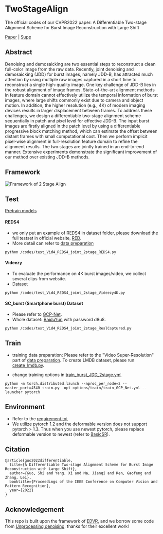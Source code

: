 # TwoStageAlign
The official codes of our CVPR2022 paper: A Differentiable Two-stage Alignment Scheme for Burst Image Reconstruction with Large Shift

[Paper](https://arxiv.org/pdf/2203.09294.pdf) | [Supp](https://github.com/GuoShi28/2StageAlign/blob/main/03788-supp.pdf)

## Abstract
Denoising and demosaicking are two essential steps to reconstruct a clean full-color image from the raw data. Recently, joint denoising and demosaicking (JDD) for burst images, namely JDD-B, has attracted much attention by using multiple raw images captured in a short time to reconstruct a single high-quality image. One key challenge of JDD-B lies in the robust alignment of image frames. State-of-the-art alignment methods in feature domain cannot effectively utilize the temporal information of burst images, where large shifts commonly exist due to camera and object motion. In addition, the higher resolution (e.g., 4K) of modern imaging devices results in larger displacement between frames. To address these challenges, we design a differentiable two-stage alignment scheme sequentially in patch and pixel level for effective JDD-B. The input burst images are firstly aligned in the patch level by using a differentiable progressive block matching method, which can estimate the offset between distant frames with small computational cost. Then we perform implicit pixel-wise alignment in full-resolution feature domain to refine the alignment results. The two stages are jointly trained in an end-to-end manner. Extensive experiments demonstrate the significant improvement of our method over existing JDD-B methods.

## Framework
![Framework of 2 Stage Align](https://github.com/GuoShi28/2StageAlign/blob/main/network.png)

## Test
[Pretrain models](https://github.com/GuoShi28/2StageAlign/tree/main/experiments/J0007_JDDB_PBMNet_wgr_ncc_gt_s2h/models)

#### REDS4

* we only put an example of REDS4 in dataset folder, please download the full testset in official website, [RED](https://seungjunnah.github.io/Datasets/reds.html). 
* More detail can refer to [data preparation](https://github.com/xinntao/EDVR/blob/master/docs/DatasetPreparation.md)

```
python /codes/test_Vid4_REDS4_joint_2stage_REDS4.py
```

#### Videezy

* To evaluate the performance on 4K burst images/video, we collect several clips from website. 
* [Dataset](https://drive.google.com/file/d/1YDljUONvyKUO24smTx__CUH_4Zxhle09/view?usp=sharing)

```
python /codes/test_Vid4_REDS4_joint_2stage_Videezy4K.py
```

#### SC_burst (Smartphone burst) Dataset

* Please refer to [GCP-Net](https://github.com/GuoShi28/GCP-Net). 
* Whole dataset: [BaiduYun](https://pan.baidu.com/s/1gRQ1im6Qa7vZiuOv9eO2Qw) with password d8u8.

```
python /codes/test_Vid4_REDS4_joint_2stage_RealCaptured.py
```

## Train
* training data preparation: Please refer to the "Video Super-Resolution" part of [data preparation](https://github.com/xinntao/EDVR/blob/master/docs/DatasetPreparation.md). To create LMDB dataset, please run [create_lmdb.py](https://github.com/GuoShi28/2StageAlign/blob/main/codes/data_scripts/create_lmdb.py).

* change training options in [train_burst_JDD_2stage.yml](https://github.com/GuoShi28/2StageAlign/blob/main/codes/options/train/train_burst_JDD_2stage.yml)

```
python -m torch.distributed.launch --nproc_per_node=2 --master_port=4540 train.py -opt options/train/train_GCP_Net.yml --launcher pytorch
```

## Environment
* Refer to the [requirement.txt](https://github.com/GuoShi28/2StageAlign/blob/main/requirements.txt)
* We utilize pytorch 1.2 and the deformable version does not support pytorch > 1.3. Thus when you use newest pytorch, please replace deformable version to newest (refer to [BasicSR](https://github.com/xinntao/BasicSR)). 

## Citation
```
@article{guo2022differentiable,
  title={A Differentiable Two-stage Alignment Scheme for Burst Image Reconstruction with Large Shift},
  author={Guo, Shi and Yang, Xi and Ma, Jianqi and Ren, Gaofeng and Zhang, Lei},
  booktitle={Proceedings of the IEEE Conference on Computer Vision and Pattern Recognition},
  year={2022}
}
```

## Acknowledgement
This repo is built upon the framework of [EDVR](https://github.com/xinntao/EDVR), and we borrow some code from [Unprocessing denoising](https://github.com/timothybrooks/unprocessing), thanks for their excellent work!
